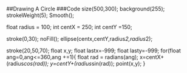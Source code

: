 ##Drawing A Circle
###Code
size(500,300);
background(255);
strokeWeight(5);
Smooth();

float radius = 100;
int centX = 250;
int centY =150;

stroke(0,30);
noFill();
ellipse(centx,centY,radius*2,radius*2);

stroke(20,50,70);
float x,y;
float lastx=-999;
float lasty=-999;
for(float ang=0,ang<=360,ang +=1){
  float rad = radians(ang);
  x=centX+(radius*cos(rad));
  y=centY+(radius*sin(rad));
  point(x,y);
  }
